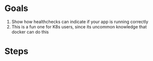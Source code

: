 # Goals
1) Show how healthchecks can indicate if your app is running correctly
2) This is a fun one for K8s users, since its uncommon knowledge that docker can do this

# Steps

